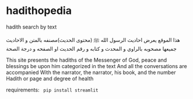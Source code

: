 # hadithopedia

hadith search by text 

هذا الموقع يعرض احاديث الرسول الله ﷺ
(محتوى الحديث)مصنفه بالمتن
و الاحاديث جميعها مصحوبه
بالراوي و المحدث و كتابه و رقم
الحديث او الصفحه و درجة الصحة


This site presents the hadiths of the Messenger of God, peace and blessings be upon him
categorized in the text
And all the conversations are accompanied
With the narrator, the narrator, his book, and the number
Hadith or page and degree of health



requirements:
`` pip install streamlit``
